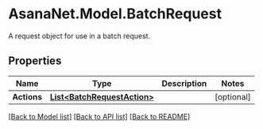 # AsanaNet.Model.BatchRequest
A request object for use in a batch request.

## Properties

Name | Type | Description | Notes
------------ | ------------- | ------------- | -------------
**Actions** | [**List&lt;BatchRequestAction&gt;**](BatchRequestAction.md) |  | [optional] 

[[Back to Model list]](../README.md#documentation-for-models) [[Back to API list]](../README.md#documentation-for-api-endpoints) [[Back to README]](../README.md)

